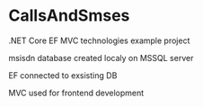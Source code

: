 # CallsAndSmses
.NET Core EF MVC technologies example project

msisdn database created localy on MSSQL server

EF connected to exsisting DB

MVC used for frontend development
